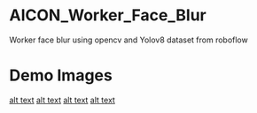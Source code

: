 # AICON_Worker_Face_Blur
Worker face blur using opencv and Yolov8 dataset from roboflow

# Demo Images
[alt text](https://github.com/msnkimi2013/AICON_Worker_Face_Blur/blob/main/Images/blur_example.png?raw=true)
[alt text](https://github.com/msnkimi2013/AICON_Worker_Face_Blur/blob/main/Images/6.jpg)
[alt text](https://github.com/msnkimi2013/AICON_Worker_Face_Blur/blob/main/Images/6_b2.jpg?raw=true)
[alt text](https://github.com/msnkimi2013/AICON_Worker_Face_Blur/blob/main/Images/6_b3.jpg?raw=true)
